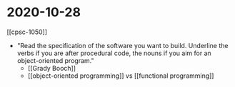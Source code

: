 # 2020-10-28

[[cpsc-1050]]

- "Read the specification of the software you want to build. Underline the verbs if you are after procedural code, the nouns if you aim for an object-oriented program."
  - [[Grady Booch]]
  - [[object-oriented programming]] vs [[functional programming]]

